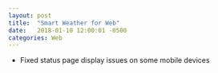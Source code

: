 ```yaml
---
layout: post
title:  "Smart Weather for Web"
date:   2018-01-10 12:00:01 -0500
categories: Web
---
```


- Fixed status page display issues on some mobile devices
